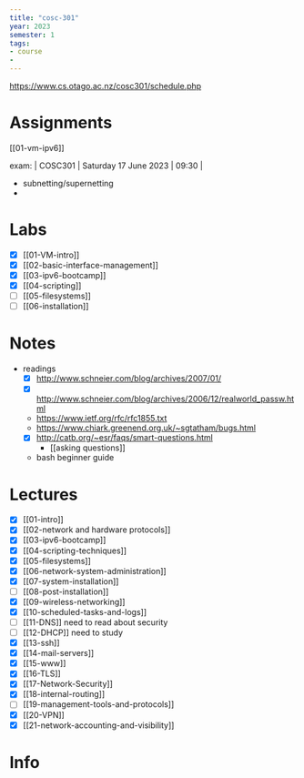 ```yaml
---
title: "cosc-301"
year: 2023
semester: 1
tags: 
- course
- 
---
```


https://www.cs.otago.ac.nz/cosc301/schedule.php

# Assignments
[[01-vm-ipv6]]

exam: | COSC301 | Saturday 17 June 2023 | 09:30 |
- subnetting/supernetting
- 

# Labs
- [x] [[01-VM-intro]]
- [x] [[02-basic-interface-management]]
- [x] [[03-ipv6-bootcamp]]
- [x] [[04-scripting]]
- [ ] [[05-filesystems]]
- [ ] [[06-installation]]

# Notes
- readings
	- [x] http://www.schneier.com/blog/archives/2007/01/
	- [x] http://www.schneier.com/blog/archives/2006/12/realworld_passw.html
	- https://www.ietf.org/rfc/rfc1855.txt
	- https://www.chiark.greenend.org.uk/~sgtatham/bugs.html
	- [x] http://catb.org/~esr/faqs/smart-questions.html
		- [[asking questions]]
	- bash beginner guide
# Lectures
- [x] [[01-intro]]
- [x] [[02-network and hardware protocols]]
- [x] [[03-ipv6-bootcamp]]
- [x] [[04-scripting-techniques]]
- [x] [[05-filesystems]]
- [x] [[06-network-system-administration]]
- [x] [[07-system-installation]]
- [ ] [[08-post-installation]]
- [x] [[09-wireless-networking]]
- [x] [[10-scheduled-tasks-and-logs]]
- [ ] [[11-DNS]] need to read about security
- [ ] [[12-DHCP]] need to study
- [x] [[13-ssh]]
- [x] [[14-mail-servers]]
- [x] [[15-www]]
- [x] [[16-TLS]]
- [x] [[17-Network-Security]]
- [x] [[18-internal-routing]]
- [ ] [[19-management-tools-and-protocols]]
- [x] [[20-VPN]]
- [x] [[21-network-accounting-and-visibility]]

# Info
